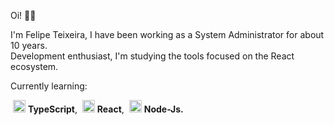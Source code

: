 Oi! 👋🏻

I'm Felipe Teixeira, I have been working as a System Administrator for about 10 years. <br/>
Development enthusiast, I'm studying the tools focused on the React ecosystem. <br/>



Currently learning:

<img style="margin-left: 4px" src="https://i.ibb.co/PZ2XZgr/ts.png" width="20"/> <b>TypeScript</b>, 
<img style="margin-left: 4px" src="https://i.ibb.co/4RHMmLQ/react.png" width="20"/> <b>React</b>, 
<img style="margin-left: 4px" src="https://i.ibb.co/vVxmyN2/node.png" width="20"/> <b>Node-Js.</b>


